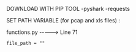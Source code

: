 DOWNLOAD WITH PIP TOOL 
-pyshark
-requests



SET PATH VARIABLE (for pcap and xls files) : 


functions.py -----> Line 71

    file_path = "" 